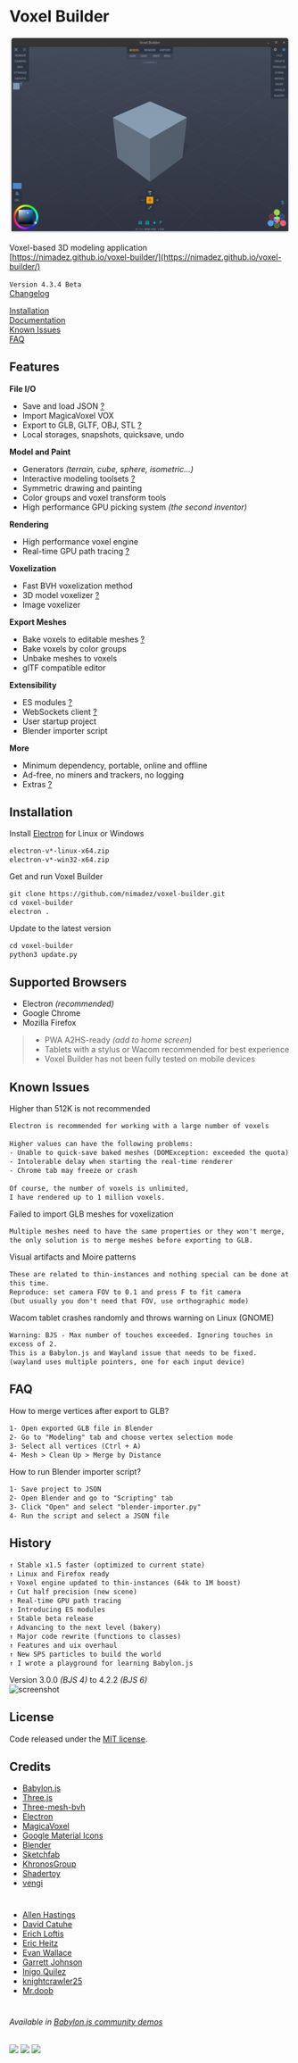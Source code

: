 # Voxel Builder

![screenshot](media/screenshot.png?raw=true "Screenshot")

Voxel-based 3D modeling application<br>
[https://nimadez.github.io/voxel-builder/](https://nimadez.github.io/voxel-builder/)

```Version 4.3.4 Beta```<br>
[Changelog](https://github.com/nimadez/voxel-builder/blob/main/CHANGELOG.md)

[Installation](https://github.com/nimadez/voxel-builder#installation)<br>
[Documentation](https://github.com/nimadez/voxel-builder/wiki)<br>
[Known Issues](https://github.com/nimadez/voxel-builder#known-issues)<br>
[FAQ](https://github.com/nimadez/voxel-builder#faq)

## Features

**File I/O**
- Save and load JSON [?](https://github.com/nimadez/voxel-builder/wiki/File-Format)
- Import MagicaVoxel VOX
- Export to GLB, GLTF, OBJ, STL [?](https://github.com/nimadez/voxel-builder/wiki/project)
- Local storages, snapshots, quicksave, undo

**Model and Paint**
- Generators *(terrain, cube, sphere, isometric...)*
- Interactive modeling toolsets [?](https://github.com/nimadez/voxel-builder/wiki/model)
- Symmetric drawing and painting
- Color groups and voxel transform tools
- High performance GPU picking system *(the second inventor)*

**Rendering**
- High performance voxel engine
- Real-time GPU path tracing [?](https://github.com/nimadez/voxel-builder/wiki/render)

**Voxelization**
- Fast BVH voxelization method
- 3D model voxelizer [?](https://github.com/nimadez/voxel-builder/wiki/Voxelization)
- Image voxelizer

**Export Meshes**
- Bake voxels to editable meshes [?](https://github.com/nimadez/voxel-builder/wiki/export)
- Bake voxels by color groups
- Unbake meshes to voxels
- glTF compatible editor

**Extensibility**
- ES modules [?](https://github.com/nimadez/voxel-builder/wiki/Modules)
- WebSockets client [?](https://github.com/nimadez/voxel-builder/wiki/WebSocket-Client)
- User startup project
- Blender importer script

**More**
- Minimum dependency, portable, online and offline
- Ad-free, no miners and trackers, no logging
- Extras [?](https://github.com/nimadez/voxel-builder/wiki/Extras)

## Installation
Install [Electron](https://github.com/electron/electron/releases) for Linux or Windows
```
electron-v*-linux-x64.zip
electron-v*-win32-x64.zip
```
Get and run Voxel Builder
```
git clone https://github.com/nimadez/voxel-builder.git
cd voxel-builder
electron .
```
Update to the latest version
```
cd voxel-builder
python3 update.py
```

## Supported Browsers
- Electron *(recommended)*
- Google Chrome
- Mozilla Firefox
> - PWA A2HS-ready *(add to home screen)*
> - Tablets with a stylus or Wacom recommended for best experience
> - Voxel Builder has not been fully tested on mobile devices

## Known Issues
Higher than 512K is not recommended
```
Electron is recommended for working with a large number of voxels

Higher values can have the following problems:
- Unable to quick-save baked meshes (DOMException: exceeded the quota)
- Intolerable delay when starting the real-time renderer
- Chrome tab may freeze or crash

Of course, the number of voxels is unlimited,
I have rendered up to 1 million voxels.
```
Failed to import GLB meshes for voxelization
```
Multiple meshes need to have the same properties or they won't merge,
the only solution is to merge meshes before exporting to GLB.
```
Visual artifacts and Moire patterns
```
These are related to thin-instances and nothing special can be done at this time.
Reproduce: set camera FOV to 0.1 and press F to fit camera
(but usually you don't need that FOV, use orthographic mode)
```
Wacom tablet crashes randomly and throws warning on Linux (GNOME)
```
Warning: BJS - Max number of touches exceeded. Ignoring touches in excess of 2.
This is a Babylon.js and Wayland issue that needs to be fixed.
(wayland uses multiple pointers, one for each input device)
```

## FAQ
How to merge vertices after export to GLB?
```
1- Open exported GLB file in Blender
2- Go to "Modeling" tab and choose vertex selection mode
3- Select all vertices (Ctrl + A)
4- Mesh > Clean Up > Merge by Distance
```
How to run Blender importer script?
```
1- Save project to JSON
2- Open Blender and go to "Scripting" tab
3- Click "Open" and select "blender-importer.py"
4- Run the script and select a JSON file
```

## History
```
↑ Stable x1.5 faster (optimized to current state)
↑ Linux and Firefox ready
↑ Voxel engine updated to thin-instances (64k to 1M boost)
↑ Cut half precision (new scene)
↑ Real-time GPU path tracing
↑ Introducing ES modules
↑ Stable beta release
↑ Advancing to the next level (bakery)
↑ Major code rewrite (functions to classes)
↑ Features and uix overhaul
↑ New SPS particles to build the world
↑ I wrote a playground for learning Babylon.js
```

Version 3.0.0 *(BJS 4)* to 4.2.2 *(BJS 6)*<br>
![screenshot](media/devshots.jpg?raw=true "Screenshot")

## License
Code released under the [MIT license](https://github.com/nimadez/voxel-builder/blob/main/LICENSE).

## Credits
- [Babylon.js](https://www.babylonjs.com/)
- [Three.js](https://threejs.org/)
- [Three-mesh-bvh](https://github.com/gkjohnson/three-mesh-bvh)
- [Electron](https://www.electronjs.org/)
- [MagicaVoxel](https://ephtracy.github.io/)
- [Google Material Icons](https://github.com/google/material-design-icons)
- [Blender](https://blender.org/)
- [Sketchfab](https://sketchfab.com/)
- [KhronosGroup](https://github.com/KhronosGroup/)
- [Shadertoy](https://www.shadertoy.com/)
- [vengi](https://mgerhardy.github.io/vengi/)
#
- [Allen Hastings](https://www.linkedin.com/in/allenhastings)
- [David Catuhe](https://twitter.com/deltakosh)
- [Erich Loftis](https://github.com/erichlof)
- [Eric Heitz](https://eheitzresearch.wordpress.com/772-2/)
- [Evan Wallace](https://github.com/evanw)
- [Garrett Johnson](https://github.com/gkjohnson)
- [Inigo Quilez](https://www.iquilezles.org/)
- [knightcrawler25](https://github.com/knightcrawler25)
- [Mr.doob](https://mrdoob.com/)
#

###### Available in [Babylon.js community demos](https://www.babylonjs.com/community/)

<a href="https://www.babylonjs.com/"><img width="200" src="https://raw.githubusercontent.com/BabylonJS/Brand-Toolkit/master/babylonjs_identity/fullColor/babylonjs_identity_color.svg"></img></a>
<a href="https://threejs.org/"><img width="80" src="https://upload.wikimedia.org/wikipedia/commons/3/3f/Three.js_Icon.svg"></img></a>
<a href="https://github.com/KhronosGroup/"><img width="120" src="https://raw.githubusercontent.com/KhronosGroup/glTF-Sample-Models/master/2.0/glTF_RGB_June16.svg"></img></a>
